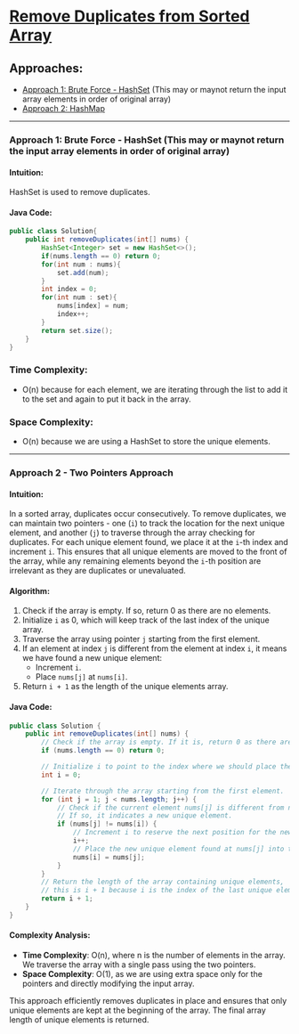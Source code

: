 # [Remove Duplicates from Sorted Array](https://leetcode.com/problems/remove-duplicates-from-sorted-array/)

## Approaches:
- [Approach 1: Brute Force - HashSet](#approach-1-brute-force) (This may or maynot return the input array elements in order of original array)
- [Approach 2: HashMap](#approach-2-hashmap)

---

### Approach 1: Brute Force - HashSet (This may or maynot return the input array elements in order of original array)

#### Intuition:
HashSet is used to remove duplicates.

#### Java Code:
```java
public class Solution{
    public int removeDuplicates(int[] nums) {
        HashSet<Integer> set = new HashSet<>();
        if(nums.length == 0) return 0;
        for(int num : nums){
            set.add(num);
        }
        int index = 0;
        for(int num : set){
            nums[index] = num;
            index++;
        }
        return set.size();
    }
}
```

### Time Complexity:
- O(n) because for each element, we are iterating through the list to add it to the set and again to put it back in the array.

### Space Complexity:
- O(n) because we are using a HashSet to store the unique elements.

---

### Approach 2 - Two Pointers Approach

#### Intuition:
In a sorted array, duplicates occur consecutively. To remove duplicates, we can maintain two pointers - one (`i`) to track the location for the next unique element, and another (`j`) to traverse through the array checking for duplicates. For each unique element found, we place it at the `i`-th index and increment `i`. This ensures that all unique elements are moved to the front of the array, while any remaining elements beyond the `i`-th position are irrelevant as they are duplicates or unevaluated.

#### Algorithm:
1. Check if the array is empty. If so, return 0 as there are no elements.
2. Initialize `i` as 0, which will keep track of the last index of the unique array.
3. Traverse the array using pointer `j` starting from the first element.
4. If an element at index `j` is different from the element at index `i`, it means we have found a new unique element:
   - Increment `i`.
   - Place `nums[j]` at `nums[i]`.
5. Return `i + 1` as the length of the unique elements array.

#### Java Code:
```java
public class Solution {
    public int removeDuplicates(int[] nums) {
        // Check if the array is empty. If it is, return 0 as there are no elements to process.
        if (nums.length == 0) return 0;

        // Initialize i to point to the index where we should place the next unique element.
        int i = 0; 

        // Iterate through the array starting from the first element.
        for (int j = 1; j < nums.length; j++) {
            // Check if the current element nums[j] is different from nums[i].
            // If so, it indicates a new unique element.
            if (nums[j] != nums[i]) {
                // Increment i to reserve the next position for the new unique element.
                i++;
                // Place the new unique element found at nums[j] into the position at nums[i].
                nums[i] = nums[j];
            }
        }
        // Return the length of the array containing unique elements,
        // this is i + 1 because i is the index of the last unique element found.
        return i + 1;
    }
}
```

#### Complexity Analysis:
- **Time Complexity**: O(n), where n is the number of elements in the array. We traverse the array with a single pass using the two pointers.
- **Space Complexity**: O(1), as we are using extra space only for the pointers and directly modifying the input array.

This approach efficiently removes duplicates in place and ensures that only unique elements are kept at the beginning of the array. The final array length of unique elements is returned.
